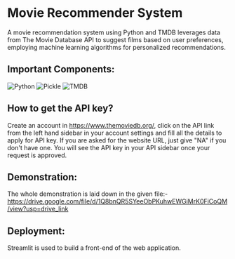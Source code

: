 # Movie Recommender System
A movie recommendation system using Python and TMDB leverages data from The Movie Database API to suggest films based on user preferences, employing machine learning algorithms for personalized recommendations.
  

## Important Components:
 ![Python][python]  ![Pickle][Pandas-image] ![TMDB](https://img.shields.io/badge/TMDB-%23D00000.svg?style=for-the-badge&logo=TMDB&logoColor=white) 
 
[python]: https://img.shields.io/badge/python-3670A0?style=for-the-badge&logo=python&logoColor=ffdd54
[sklearn-image]: https://img.shields.io/badge/Seaborn-3670A0?style=for-the-badge&logo=Seaborn&logoColor=ffdd54
[Pandas-image]: https://img.shields.io/badge/Pickle-%23150458.svg?style=for-the-badge&logo=Pickle&logoColor=white
[ipython-image]: https://img.shields.io/badge/jupyter-%23FA0F00.svg?style=for-the-badge&logo=jupyter&logoColor=white

## How to get the API key?
Create an account in https://www.themoviedb.org/, click on the API link from the left hand sidebar in your account settings and fill all the details to apply for API key. If you are asked for the website URL, just give "NA" if you don't have one. You will see the API key in your API sidebar once your request is approved.

## Demonstration:
The whole demonstration is laid down in the given file:-
https://drive.google.com/file/d/1Q8bnQR5SYeeObPKuhwEWGiMrK0FiCoQM/view?usp=drive_link

## Deployment:
Streamlit is used to build a front-end of the web application.



